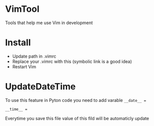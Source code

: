 # VimTool
Tools that help me use Vim in development


Install
=======

* Update path in .vimrc
* Replace your .vimrc with this (symbolic link is a good idea)
* Restart Vim


UpdateDateTime
==============

To use this feature in Pyton code you need to add varable 
```__date__ = ```

```__time__ = ```

Everytime you save this file value of this fild will be automaticly update 






